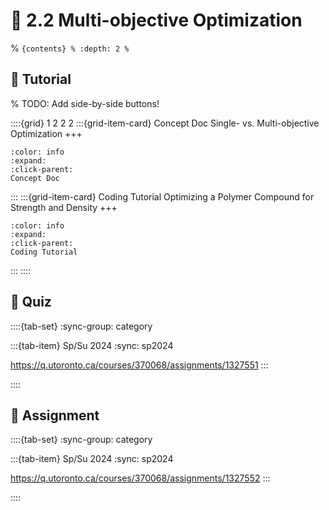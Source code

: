 # 🧩 2.2 Multi-objective Optimization

% ```{contents}
% :depth: 2
% ```

## 🔰 Tutorial

% TODO: Add side-by-side buttons!

::::{grid} 1 2 2 2
:::{grid-item-card} Concept Doc
Single- vs. Multi-objective Optimization
+++
```{button-link} https://honegumi.readthedocs.io/en/latest/curriculum/concepts/sobo-vs-mobo/sobo-vs-mobo.html
:color: info
:expand:
:click-parent:
Concept Doc
```
:::
:::{grid-item-card} Coding Tutorial
Optimizing a Polymer Compound for Strength and Density
+++
```{button-link} https://honegumi.readthedocs.io/en/latest/curriculum/tutorials/mobo/mobo-tutorial.html
:color: info
:expand:
:click-parent:
Coding Tutorial
```
:::
::::

## 🚀 Quiz

::::{tab-set}
:sync-group: category

:::{tab-item} Sp/Su 2024
:sync: sp2024

https://q.utoronto.ca/courses/370068/assignments/1327551
:::

::::

## 📄 Assignment

::::{tab-set}
:sync-group: category

:::{tab-item} Sp/Su 2024
:sync: sp2024

https://q.utoronto.ca/courses/370068/assignments/1327552
:::

::::
